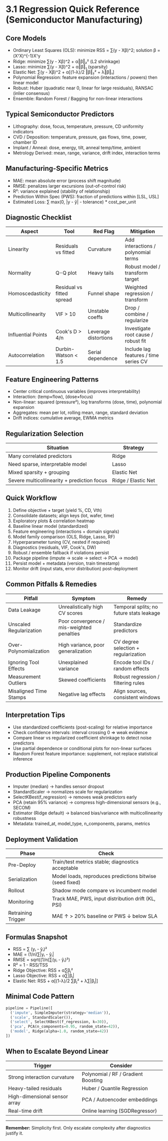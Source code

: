 # 3.1 Regression Quick Reference (Semiconductor Manufacturing)

## Core Models

- Ordinary Least Squares (OLS): minimize RSS = ∑(y - Xβ)^2; solution β = (XᵀX)^{-1}Xᵀy
- Ridge: minimize ∑(y - Xβ)^2 + α‖β‖₂² (L2 shrinkage)
- Lasso: minimize ∑(y - Xβ)^2 + α‖β‖₁ (sparsity)
- Elastic Net: ∑(y - Xβ)^2 + α[(1-λ)/2 ‖β‖₂² + λ‖β‖₁]
- Polynomial Regression: feature expansion (interactions / powers) then linear model
- Robust: Huber (quadratic near 0, linear for large residuals), RANSAC (inlier consensus)
- Ensemble: Random Forest / Bagging for non-linear interactions

## Typical Semiconductor Predictors

- Lithography: dose, focus, temperature, pressure, CD uniformity indicators
- CVD / Deposition: temperature, pressure, gas flows, time, power, chamber ID
- Implant / Anneal: dose, energy, tilt, anneal temp/time, ambient
- Metrology Derived: mean, range, variance, drift index, interaction terms

## Manufacturing-Specific Metrics

- MAE: mean absolute error (process shift magnitude)
- RMSE: penalizes larger excursions (out-of-control risk)
- R²: variance explained (stability of relationship)
- Prediction Within Spec (PWS): fraction of predictions within [LSL, USL]
- Estimated Loss: ∑ max(0, |y - ŷ| - tolerance) * cost_per_unit

## Diagnostic Checklist

| Aspect | Tool | Red Flag | Mitigation |
|--------|------|----------|------------|
| Linearity | Residuals vs fitted | Curvature | Add interactions / polynomial terms |
| Normality | Q-Q plot | Heavy tails | Robust model / transform target |
| Homoscedasticity | Residual vs fitted spread | Funnel shape | Weighted regression / transform |
| Multicollinearity | VIF > 10 | Unstable coeffs | Drop / combine / regularize |
| Influential Points | Cook's D > 4/n | Leverage distortions | Investigate root cause / robust fit |
| Autocorrelation | Durbin-Watson < 1.5 | Serial dependence | Include lag features / time series CV |

## Feature Engineering Patterns

- Center critical continuous variables (improves interpretability)
- Interaction: (temp×flow), (dose×focus)
- Non-linear: squared (pressure²), log transforms (dose, time), polynomial expansion
- Aggregates: mean per lot, rolling mean, range, standard deviation
- Drift indices: cumulative average, EWMA metrics

## Regularization Selection

| Situation | Strategy |
|-----------|----------|
| Many correlated predictors | Ridge |
| Need sparse, interpretable model | Lasso |
| Mixed sparsity + grouping | Elastic Net |
| Severe multicollinearity + prediction focus | Ridge / Elastic Net |

## Quick Workflow

1. Define objective + target (yield %, CD, Vth)
2. Consolidate datasets; align keys (lot, wafer, time)
3. Exploratory plots & correlation heatmap
4. Baseline linear model (standardized)
5. Feature engineering (interactions + domain signals)
6. Model family comparison (OLS, Ridge, Lasso, RF)
7. Hyperparameter tuning (CV, nested if required)
8. Diagnostics (residuals, VIF, Cook's, DW)
9. Robust / ensemble fallback if violations persist
10. Package pipeline (impute → scale → select → PCA → model)
11. Persist model + metadata (version, train timestamp)
12. Monitor drift (input stats, error distribution) post-deployment

## Common Pitfalls & Remedies

| Pitfall | Symptom | Remedy |
|---------|---------|--------|
| Data Leakage | Unrealistically high CV scores | Temporal splits; no future stats leakage |
| Unscaled Regularization | Poor convergence / mis-weighted penalties | Standardize predictors |
| Over-Polynomialization | High variance, poor generalization | CV degree selection + regularization |
| Ignoring Tool Effects | Unexplained variance | Encode tool IDs / random effects |
| Measurement Outliers | Skewed coefficients | Robust regression / filtering rules |
| Misaligned Time Stamps | Negative lag effects | Align sources, consistent windows |

## Interpretation Tips

- Use standardized coefficients (post-scaling) for relative importance
- Check confidence intervals: interval crossing 0 ⇒ weak evidence
- Compare linear vs regularized coefficient shrinkage to detect noise predictors
- Use partial dependence or conditional plots for non-linear surfaces
- Random Forest feature importance: supplement, not replace statistical inference

## Production Pipeline Components

- Imputer (median) → handles sensor dropout
- StandardScaler → normalizes scale for regularization
- SelectKBest(f_regression) → removes weak predictors early
- PCA (retain 95% variance) → compress high-dimensional sensors (e.g., SECOM)
- Estimator (Ridge default) → balanced bias/variance with multicollinearity robustness
- Metadata: trained_at, model_type, n_components, params, metrics

## Deployment Validation

| Phase | Check |
|-------|-------|
| Pre-Deploy | Train/test metrics stable; diagnostics acceptable |
| Serialization | Model loads, reproduces predictions bitwise (seed fixed) |
| Rollout | Shadow mode compare vs incumbent model |
| Monitoring | Track MAE, PWS, input distribution drift (KL, PSI) |
| Retraining Trigger | MAE ↑ > 20% baseline or PWS ↓ below SLA |

## Formulas Snapshot

- RSS = ∑ (yᵢ - ŷᵢ)²
- MAE = (1/n)∑|yᵢ - ŷᵢ|
- RMSE = sqrt((1/n)∑(yᵢ - ŷᵢ)²)
- R² = 1 - RSS/TSS
- Ridge Objective: RSS + α∑βⱼ²
- Lasso Objective: RSS + α∑|βⱼ|
- Elastic Net: RSS + α[(1-λ)/2 ∑βⱼ² + λ∑|βⱼ|]

## Minimal Code Pattern

```python
pipeline = Pipeline([
  ('impute', SimpleImputer(strategy='median')),
  ('scale', StandardScaler()),
  ('select', SelectKBest(f_regression, k=30)),
  ('pca', PCA(n_components=0.95, random_state=42)),
  ('model', Ridge(alpha=1.0, random_state=42))
])
```

## When to Escalate Beyond Linear

| Trigger | Consider |
|---------|----------|
| Strong interaction curvature | Polynomial / RF / Gradient Boosting |
| Heavy-tailed residuals | Huber / Quantile Regression |
| High-dimensional sensor array | PCA / Autoencoder embeddings |
| Real-time drift | Online learning (SGDRegressor) |

---
**Remember:** Simplicity first. Only escalate complexity after diagnostics justify it.
